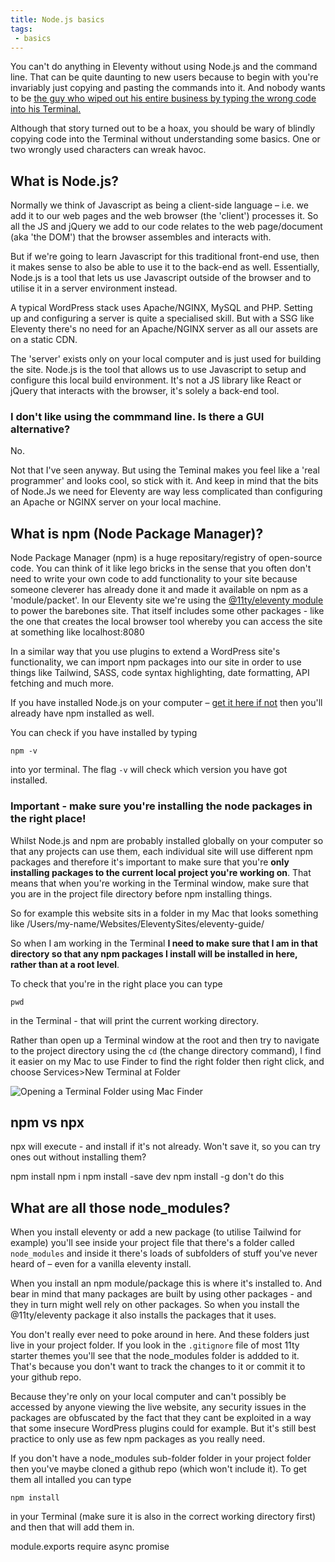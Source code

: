 ```yaml
---
title: Node.js basics
tags: 
 - basics
---
```


You can't do anything in Eleventy without using Node.js and the command line. That can be quite daunting to new users because to begin with you're invariably just copying and pasting the commands into it. And nobody wants to be [the guy who wiped out his entire business by typing the wrong code into his Terminal.](https://www.independent.co.uk/life-style/gadgets-and-tech/news/man-accidentally-deletes-his-entire-company-one-line-bad-code-a6984256.html)

Although that story turned out to be a hoax, you should be wary of blindly copying code into the Terminal without understanding some basics. One or two wrongly used characters can wreak havoc.


## What is Node.js?
Normally we think of Javascript as being a client-side language – i.e. we add it to our web pages and the web browser (the 'client') processes it. So all the JS and jQuery we add to our code relates to the web page/document (aka 'the DOM') that the browser assembles and interacts with. 

But if we're going to learn Javascript for this traditional front-end use, then it makes sense to also be able to use it to the back-end as well. Essentially, Node.js is a tool that lets us use Javascript outside of the browser and to utilise it in a server environment instead.

A typical WordPress stack uses Apache/NGINX, MySQL and PHP. Setting up and configuring a server is quite a specialised skill. But with a SSG like Eleventy there's no need for an Apache/NGINX server as all our assets are on a static CDN.

The 'server' exists only on your local computer and is just used for building the site. Node.js is the tool that allows us to use Javascript to setup and configure this local build environment. It's not a JS library like React or jQuery that interacts with the browser, it's solely a back-end tool.


### I don't like using the commmand line. Is there a GUI alternative?
No.

Not that I've seen anyway. But using the Teminal makes you feel like a 'real programmer' and looks cool, so stick with it. And keep in mind that the bits of Node.Js we need for Eleventy are way less complicated than configuring an Apache or NGINX server on your local machine.

## What is npm (Node Package Manager)?

Node Package Manager (npm) is a huge repositary/registry of open-source code. You can think of it like lego bricks in the sense that you often don't need to write your own code to add functionality to your site because someone cleverer has already done it and made it available on npm as a 'module/packet'. In our Eleventy site we're using the [@11ty/eleventy module](#https://www.npmjs.com/package/@11ty/eleventy) to power the barebones site. That itself includes some other packages - like the one that creates the local browser tool whereby you can access the site at something like localhost:8080

In a similar way that you use plugins to extend a WordPress site's functionality, we can import npm packages into our site in order to use things like Tailwind, SASS, code syntax highlighting, date formatting, API fetching and much more.

If you have installed Node.js on your computer – [get it here if not](#https://nodejs.org) then you'll already have npm installed as well.

You can check if you have installed by typing

```
npm -v
```
into yor terminal. The flag `-v` will check which version you have got installed.

### Important - make sure you're installing the node packages in the right place!

Whilst Node.js and npm are probably installed globally on your computer so that any projects can use them, each individual site will use different npm packages and therefore it's important to make sure that you're **only installing packages to the current local project you're working on**. That means that when you're working in the Terminal window, make sure that you are in the project file directory before npm installing things.

So for example this website sits in a folder in my Mac that looks something like /Users/my-name/Websites/EleventySites/eleventy-guide/

So when I am working in the Terminal **I need to make sure that I am in that directory so that any npm packages I install will be installed in here, rather than at a root level**.

To check that you're in the right place you can type  
```
pwd
```
in the Terminal - that will print the current working directory.

Rather than open up a Terminal window at the root and then try to navigate to the project directory using the `cd` (the change directory command), I find it easier on my Mac to use Finder to find the right folder then right click, and choose Services>New Terminal at Folder

![Opening a Terminal Folder using Mac Finder](https://p67.p3.n0.cdn.getcloudapp.com/items/WnulbjjQ/Screenshot%202020-12-07%20at%2013.29.52.png?v=65bdb64bb6bb5b335c0e8f439f9fe532)




## npm vs npx
npx will execute - and install if it's not already. Won't save it, so you can try ones out without installing them?

npm install <package name>
npm i <package name>
npm install <package name> -save dev
npm install <package name> -g don't do this

## What are all those node_modules?
When you install eleventy or add a new package (to utilise Tailwind for example) you'll see inside your project file that there's a folder called `node_modules` and inside it there's loads of subfolders of stuff you've never heard of – even for a vanilla eleventy install.

When you install an npm module/package this is where it's installed to. And bear in mind that many packages are built by using other packages - and they in turn might well rely on other packages. So when you install the @11ty/eleventy package it also installs the packages that it uses.

You don't really ever need to poke around in here. And these folders just live in your project folder. If you look in the `.gitignore` file of most 11ty starter themes you'll see that the node_modules folder is addded to it. That's because you don't want to track the changes to it or commit it to your github repo.

Because they're only on your local computer and can't possibly be accessed by anyone viewing the live website, any security issues in the packages are obfuscated by the fact that they cant be exploited in a way that some insecure WordPress plugins could for example. But it's still best practice to only use as few npm packages as you really need.

If you don't have a node_modules sub-folder folder in your project folder then you've maybe cloned a github repo (which won't include it). To get them all intalled you can type

```
npm install
```
in your Terminal (make sure it is also in the correct working directory first) and then that will add them in.


module.exports
require
async
promise


